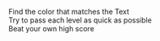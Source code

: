 Find the color that matches the Text    
Try to pass each level as quick as possible    
Beat your own high score
